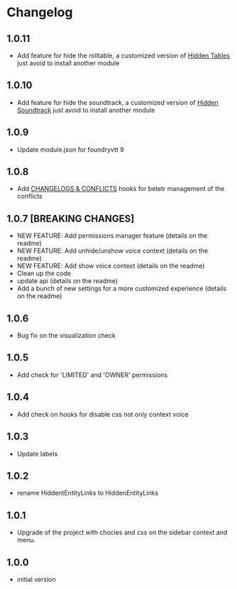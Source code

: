 # Changelog

## 1.0.11

- Add feature for hide the rolltable, a customized version of [Hidden Tables](https://github.com/kandashi/hidden-tables/) just avoid to install another module

## 1.0.10

- Add feature for hide the soundtrack, a customized version of [Hidden Soundtrack](https://github.com/kandashi/Hidden-Soundtracks) just avoid to install another module

## 1.0.9

- Update module.json for foundryvtt 9

## 1.0.8

- Add [CHANGELOGS & CONFLICTS](https://github.com/theripper93/libChangelogs) hooks for betetr management of the conflicts

## 1.0.7 [BREAKING CHANGES]

- NEW FEATURE: Add permissions manager feature (details on the readme)
- NEW FEATURE: Add unhide/unshow voice context (details on the readme)
- NEW FEATURE: Add show voice context (details on the readme)
- Clean up the code
- update api (details on the readme)
- Add a bunch of new settings for a more customized experience (details on the readme)

## 1.0.6

- Bug fix on the visualization check

## 1.0.5

- Add check for 'LIMITED' and 'OWNER' permissions

## 1.0.4

- Add check on hooks for disable css not only context voice

## 1.0.3

- Update labels

## 1.0.2

- rename HiddentEntityLinks to HiddenEntityLinks

## 1.0.1

- Upgrade of the project with chocies and css on the sidebar context and menu.

## 1.0.0

- initial version